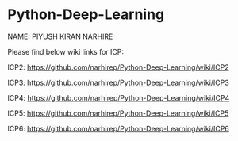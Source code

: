 # Python-Deep-Learning

NAME: PIYUSH KIRAN NARHIRE 

Please find below wiki links for ICP:

ICP2: https://github.com/narhirep/Python-Deep-Learning/wiki/ICP2

ICP3: https://github.com/narhirep/Python-Deep-Learning/wiki/ICP3

ICP4: https://github.com/narhirep/Python-Deep-Learning/wiki/ICP4

ICP5: https://github.com/narhirep/Python-Deep-Learning/wiki/ICP5

ICP6: https://github.com/narhirep/Python-Deep-Learning/wiki/ICP6
